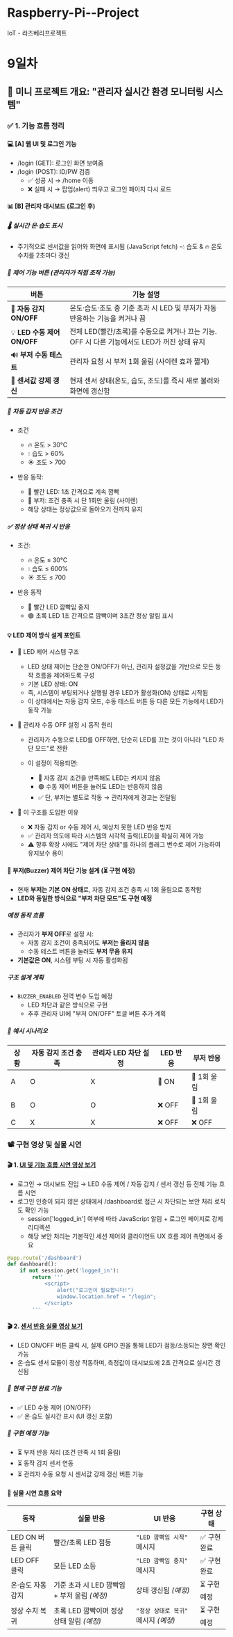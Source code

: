 # Raspberry-Pi--Project
IoT - 라즈베리프로젝트 

# 9일차
## 🌱 미니 프로젝트 개요: "관리자 실시간 환경 모니터링 시스템"

### ✅ 1. 기능 흐름 정리
#### 💻 [A] 웹 UI 및 로그인 기능
- /login (GET): 로그인 화면 보여줌
- /login (POST): ID/PW 검증
    - ✅ 성공 시 → /home 이동
    - ❌ 실패 시 → 팝업(alert) 띄우고 로그인 페이지 다시 로드

#### 📊 [B] 관리자 대시보드 (로그인 후)
##### 🌡️ 실시간 온·습도 표시
- 주기적으로 센서값을 읽어와 화면에 표시됨 (JavaScript fetch)
-💧 습도 & 🔥 온도 수치를 2초마다 갱신

##### 🧰 제어 기능 버튼 (관리자가 직접 조작 가능)
| 버튼                      | 기능 설명                                                                 |
|-------------------------|------------------------------------------------------------------------|
| 🔁 **자동 감지 ON/OFF**     | 온도·습도·조도 중 기준 초과 시 LED 및 부저가 자동 반응하는 기능을 켜거나 끔                   |
| 💡 **LED 수동 제어 ON/OFF** | 전체 LED(빨간/초록)를 수동으로 켜거나 끄는 기능. OFF 시 다른 기능에서도 LED가 꺼진 상태 유지         |
| 🔊 **부저 수동 테스트**      | 관리자 요청 시 부저 1회 울림 (사이렌 효과 짧게)                                         |
| 🧪 **센서값 강제 갱신**      | 현재 센서 상태(온도, 습도, 조도)를 즉시 새로 불러와 화면에 갱신함                                 |


##### 🚨 자동 감지 반응 조건
- 조건
    - 🔥 온도 > 30°C
    - 💧 습도 > 60%
    - ☀️ 조도 > 700

- 반응 동작:
    - 🔴 빨간 LED: 1초 간격으로 계속 깜빡
    - 🔔 부저: 조건 충족 시 단 1회만 울림 (사이렌)
    - 해당 상태는 정상값으로 돌아오기 전까지 유지

##### ✅ 정상 상태 복귀 시 반응
- 조건:
    - 🔥 온도 ≤ 30°C
    - 💧 습도 ≤ 600%
    - ☀️ 조도 ≤ 700
    
- 반응 동작
    - 🔴 빨간 LED 깜빡임 중지
    - 🟢 초록 LED 1초 간격으로 깜빡이며 3초간 정상 알림 표시

#### 💡 LED 제어 방식 설계 포인트
- 🧭 LED 제어 시스템 구조
    - LED 상태 제어는 단순한 ON/OFF가 아닌, 관리자 설정값을 기반으로 모든 동작 흐름을 제어하도록 구성
    - 기본 LED 상태: ON
    - 즉, 시스템이 부팅되거나 실행될 경우 LED가 활성화(ON) 상태로 시작됨
    - 이 상태에서는 자동 감지 모드, 수동 테스트 버튼 등 다른 모든 기능에서 LED가 동작 가능

- 🧰 관리자 수동 OFF 설정 시 동작 원리
    - 관리자가 수동으로 LED를 OFF하면, 단순히 LED를 끄는 것이 아니라 "LED 차단 모드"로 전환

    - 이 설정이 적용되면:

        - 🔴 자동 감지 조건을 만족해도 LED는 켜지지 않음
        - 🟢 수동 제어 버튼을 눌러도 LED는 반응하지 않음
        - ✅ 단, 부저는 별도로 작동 → 관리자에게 경고는 전달됨

- 📌 이 구조를 도입한 이유

    - ❌ 자동 감지 or 수동 제어 시, 예상치 못한 LED 반응 방지
    - ✅ 관리자 의도에 따라 시스템의 시각적 출력(LED)을 확실히 제어 가능
    - ⚠️ 향후 확장 시에도 "제어 차단 상태"를 하나의 플래그 변수로 제어 가능하여 유지보수 용이

#### 🚧 부저(Buzzer) 제어 차단 기능 설계 (⏳ 구현 예정)

- 현재 **부저는 기본 ON 상태**로, 자동 감지 조건 충족 시 1회 울림으로 동작함  
- **LED와 동일한 방식으로 "부저 차단 모드"도 구현 예정**

##### 예정 동작 흐름
- 관리자가 **부저 OFF**로 설정 시:
    - 자동 감지 조건이 충족되어도 **부저는 울리지 않음**
    - 수동 테스트 버튼을 눌러도 **부저 무음 유지**
- **기본값은 ON**, 시스템 부팅 시 자동 활성화됨

##### 구조 설계 계획
- `BUZZER_ENABLED` 전역 변수 도입 예정
    - LED 차단과 같은 방식으로 구현
    - 추후 관리자 UI에 "부저 ON/OFF" 토글 버튼 추가 계획


##### 🧪 예시 시나리오
| 상황 | 자동 감지 조건 충족 | 관리자 LED 차단 설정 | LED 반응 | 부저 반응    |
| -- | ----------- | ------------- | ------ | -------- |
| A  | O           | X             | 🔴 ON  | 🔔 1회 울림 |
| B  | O           | O             | ❌ OFF  | 🔔 1회 울림 |
| C  | X           | X             | ❌ OFF  | ❌ OFF    |


### 📽️ 구현 영상 및 실물 시연
#### 🎬 1. [UI 및 기능 흐름 시연 영상 보기](https://github.com/user-attachments/assets/7a5a5ced-1eb1-4e57-b122-5c0a6f3f2118)
- 로그인 → 대시보드 진입 → LED 수동 제어 / 자동 감지 / 센서 갱신 등 전체 기능 흐름 시연
- 로그인 인증이 되지 않은 상태에서 /dashboard로 접근 시 차단되는 보안 처리 로직도 확인 가능
    - session['logged_in'] 여부에 따라 JavaScript 알림 + 로그인 페이지로 강제 리디렉션
    - 해당 보안 처리는 기본적인 세션 제어와 클라이언트 UX 흐름 제어 측면에서 중요

```python
@app.route('/dashboard')
def dashboard():
    if not session.get('logged_in'):
        return '''
            <script>
                alert("로그인이 필요합니다!")
                window.location.href = "/login";
            </script>
        '''
```
#### 🎬 2. [센서 반응 실물 영상 보기](https://github.com/user-attachments/assets/29e1834b-f2d7-4e5e-b7a5-bedb1af4ca59)

- LED ON/OFF 버튼 클릭 시, 실제 GPIO 핀을 통해 LED가 점등/소등되는 장면 확인 가능
- 온·습도 센서 모듈이 정상 작동하며, 측정값이 대시보드에 2초 간격으로 실시간 갱신됨

##### 🧪 현재 구현 완료 기능
- ✅ LED 수동 제어 (ON/OFF)
- ✅ 온·습도 실시간 표시 (UI 갱신 포함)

##### 🧩 구현 예정 기능
- ⏳ 부저 반응 처리 (조건 만족 시 1회 울림)
- ⏳ 동작 감지 센서 연동
- ⏳ 관리자 수동 요청 시 센서값 강제 갱신 버튼 기능

#### 🧪 실물 시연 흐름 요약
| 동작           | 실물 반응                          | UI 반응                    | 구현 상태   |
| ------------ | ------------------------------ | ------------------------ | ------- |
| LED ON 버튼 클릭 | 빨간/초록 LED 점등                   | `"LED 깜빡임 시작"` 메시지       | ✅ 구현 완료 |
| LED OFF 클릭   | 모든 LED 소등                      | `"LED 깜빡임 중지"` 메시지       | ✅ 구현 완료 |
| 온·습도 자동 감지   | 기준 초과 시 LED 깜빡임 + 부저 울림 *(예정)* | 상태 갱신됨 *(예정)*            | ⏳ 구현 예정 |
| 정상 수치 복귀     | 초록 LED 깜빡이며 정상 상태 알림 *(예정)*    | `"정상 상태로 복귀"` 메시지 *(예정)* | ⏳ 구현 예정 |

